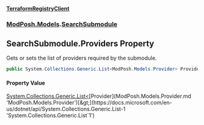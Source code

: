 #### [TerraformRegistryClient](index.md 'index')
### [ModPosh.Models](ModPosh.Models.md 'ModPosh.Models').[SearchSubmodule](ModPosh.Models.SearchSubmodule.md 'ModPosh.Models.SearchSubmodule')

## SearchSubmodule.Providers Property

Gets or sets the list of providers required by the submodule.

```csharp
public System.Collections.Generic.List<ModPosh.Models.Provider> Providers { get; set; }
```

#### Property Value
[System.Collections.Generic.List&lt;](https://docs.microsoft.com/en-us/dotnet/api/System.Collections.Generic.List-1 'System.Collections.Generic.List`1')[Provider](ModPosh.Models.Provider.md 'ModPosh.Models.Provider')[&gt;](https://docs.microsoft.com/en-us/dotnet/api/System.Collections.Generic.List-1 'System.Collections.Generic.List`1')